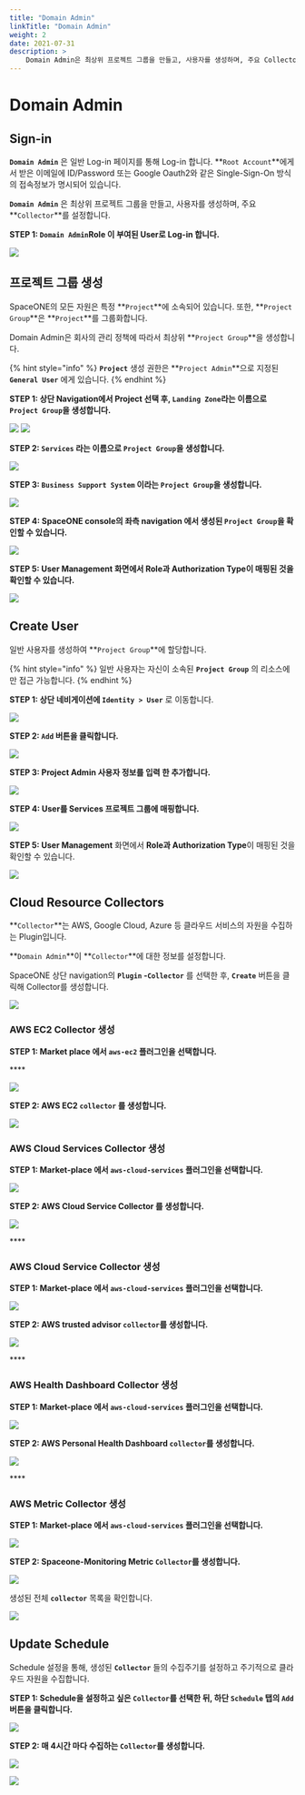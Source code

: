 ```yaml
---
title: "Domain Admin"
linkTitle: "Domain Admin"
weight: 2
date: 2021-07-31
description: >
    Domain Admin은 최상위 프로젝트 그룹을 만들고, 사용자를 생성하며, 주요 Collector를 설정합니다.
---
```



# Domain Admin

## Sign-in

**`Domain Admin`** 은 일반 Log-in 페이지를 통해 Log-in 합니다. **`Root Account`**에게서 받은 이메일에 ID/Password 또는 Google Oauth2와 같은 Single-Sign-On 방식의 접속정보가 명시되어 있습니다.

**`Domain Admin`** 은 최상위 프로젝트 그룹을 만들고, 사용자를 생성하며, 주요 **`Collector`**를 설정합니다.



**STEP 1: `Domain Admin`Role 이 부여된 User로 Log-in 합니다.** 

![](/docs/using_spaceone_console/admin_guide/getting-started/Domain-Admin_img/Domain-Admin_image_01.png)

## 프로젝트 그룹 생성

SpaceONE의 모든 자원은 특정 **`Project`**에 소속되어 있습니다. 또한,  **`Project Group`**은 **`Project`**를 그룹화합니다. 

Domain Admin은 회사의 관리 정책에 따라서 최상위 **`Project Group`**을 생성합니다. 

{% hint style="info" %}
**`Project`** 생성 권한은 **`Project Admin`**으로 지정된 **`General User`** 에게 있습니다. 
{% endhint %}



**STEP 1: 상단 Navigation에서 Project 선택 후, `Landing Zone`라는 이름으로 `Project Group`을 생성합니다.** 

![](/docs/using_spaceone_console/admin_guide/getting-started/Domain-Admin_img/Domain-Admin_image_02.png)
![](/docs/using_spaceone_console/admin_guide/getting-started/dDomain-Admin_img/Domain-Admin_image_03.png)

**STEP 2: `Services` 라는 이름으로 `Project Group`을 생성합니다.**

![](/docs/using_spaceone_console/admin_guide/getting-started/Domain-Admin_img/Domain-Admin_image_04.png)

**STEP 3: `Business Support System` 이라는 `Project Group`을 생성합니다.** 

![](/docs/using_spaceone_console/admin_guide/getting-started/Domain-Admin_img/Domain-Admin_image_05.png)

**STEP 4: SpaceONE console의 좌측 navigation 에서 생성된 `Project Group`을 확인할 수 있습니다.**

![](/docs/using_spaceone_console/admin_guide/getting-started/Domain-Admin_img/Domain-Admin_image_06.png)

**STEP 5: User Management 화면에서 Role과 Authorization Type이 매핑된 것을 확인할 수 있습니다.**

![](/docs/using_spaceone_console/admin_guide/getting-started/Domain-Admin_img/Domain-Admin_image_01.png)

## Create User

일반 사용자를 생성하여 **`Project Group`**에 할당합니다. 

{% hint style="info" %}
일반 사용자는 자신이 소속된 **`Project Group`** 의 리소스에만 접근 가능합니다. 
{% endhint %}

**STEP 1: 상단 네비게이션에 `Identity > User`** 로 이동합니다.

![](/docs/using_spaceone_console/admin_guide/getting-started/Domain-Admin_img/Domain-Admin_image_07.png)

  
**STEP 2: `Add` 버튼을 클릭합니다.** 

![](/docs/using_spaceone_console/admin_guide/getting-started/Domain-Admin_img/Domain-Admin_image_01.png)

**STEP 3: Project Admin 사용자 정보를 입력 한  추가합니다.** 

![](/docs/using_spaceone_console/admin_guide/getting-started/Domain-Admin_img/Domain-Admin_image_01.png)

**STEP 4: User를 Services 프로젝트 그룹에 매핑합니다.**

![](/docs/using_spaceone_console/admin_guide/getting-started/Domain-Admin_img/Domain-Admin_image_01.png)

**STEP 5: User Management** 화면에서 **Role과 Authorization Type**이 매핑된 것을 확인할 수 있습니다.

![](/docs/using_spaceone_console/admin_guide/getting-started/Domain-Admin_img/Domain-Admin_image_01.png)

## Cloud Resource Collectors

**`Collector`**는 AWS, Google Cloud, Azure 등 클라우드 서비스의 자원을 수집하는 Plugin입니다. 

**`Domain Admin`**이 **`Collector`**에 대한 정보를  설정합니다. 



SpaceONE 상단 navigation의 **`Plugin` -`Collector`** 를 선택한 후, **`Create`** 버튼을 클릭해 Collector를 생성합니다.

![](/docs/using_spaceone_console/admin_guide/getting-started/Domain-Admin_img/Domain-Admin_image_01.png)



### **AWS EC2 Collector 생성**

**STEP 1: Market place 에서 `aws-ec2` 플러그인을 선택합니다.**

\*\*\*\*

![](/docs/using_spaceone_console/admin_guide/getting-started/Domain-Admin_img/Domain-Admin_image_01.png)

**STEP 2: AWS EC2 `collector` 를 생성합니다.**

![](/docs/using_spaceone_console/admin_guide/getting-started/Domain-Admin_img/Domain-Admin_image_01.png)



### **AWS Cloud Services Collector 생성**

**STEP 1: Market-place 에서 `aws-cloud-services` 플러그인을 선택합니다.**

![](/docs/using_spaceone_console/admin_guide/getting-started/Domain-Admin_img/Domain-Admin_image_01.png)

  
**STEP 2: AWS Cloud Service Collector 를 생성합니다.** 

![](/docs/using_spaceone_console/admin_guide/getting-started/Domain-Admin_img/Domain-Admin_image_01.png)

\*\*\*\*

### **AWS  Cloud Service Collector 생성**

**STEP 1: Market-place 에서 `aws-cloud-services` 플러그인을 선택합니다.**

![](/docs/using_spaceone_console/admin_guide/getting-started/Domain-Admin_img/Domain-Admin_image_01.png)

**STEP 2: AWS trusted advisor `collector`를 생성합니다.** 

![](/docs/using_spaceone_console/admin_guide/getting-started/Domain-Admin_img/Domain-Admin_image_01.png)

\*\*\*\*

### **AWS Health Dashboard Collector 생성**

**STEP 1: Market-place 에서 `aws-cloud-services` 플러그인을 선택합니다.**

![](/docs/using_spaceone_console/admin_guide/getting-started/Domain-Admin_img/Domain-Admin_image_01.png)

**STEP 2: AWS Personal Health Dashboard `collector`를 생성합니다.** 

![](/docs/using_spaceone_console/admin_guide/getting-started/Domain-Admin_img/Domain-Admin_image_01.png)

\*\*\*\*

### **AWS Metric Collector 생성**

**STEP 1: Market-place 에서 `aws-cloud-services` 플러그인을 선택합니다.**

![](/docs/using_spaceone_console/admin_guide/getting-started/Domain-Admin_img/Domain-Admin_image_01.png)

**STEP 2: Spaceone-Monitoring Metric `Collector`를 생성합니다.** 

![](/docs/using_spaceone_console/admin_guide/getting-started/Domain-Admin_img/Domain-Admin_image_01.png)

생성된 전체 **`collector`** 목록을 확인합니다.

![](/docs/using_spaceone_console/admin_guide/getting-started/Domain-Admin_img/Domain-Admin_image_01.png)

## Update Schedule

Schedule 설정을 통해, 생성된 **`Collector`** 들의 수집주기를 설정하고 주기적으로 클라우드 자원을 수집합니다.   



**STEP 1: Schedule을 설정하고 싶은 `Collector`를 선택한 뒤, 하단 `Schedule` 탭의 `Add` 버튼을 클릭합니다.** 

![](/docs/using_spaceone_console/admin_guide/getting-started/Domain-Admin_img/Domain-Admin_image_01.png)

**STEP 2: 매 4시간 마다 수집하는 `Collector`를 생성합니다.**

![](/docs/using_spaceone_console/admin_guide/getting-started/Domain-Admin_img/Domain-Admin_image_01.png)

![](/docs/using_spaceone_console/admin_guide/getting-started/Domain-Admin_img/Domain-Admin_image_01.png)

